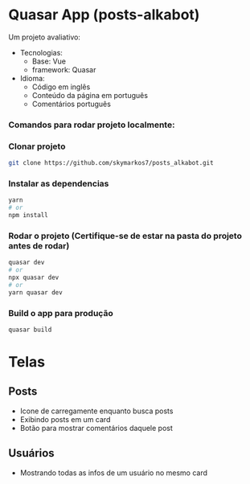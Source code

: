 # Quasar App (posts-alkabot)

Um projeto avaliativo:
 - Tecnologias:
    - Base: Vue
    - framework: Quasar
 - Idioma:
    - Código em inglês
    - Conteúdo da página em português
    - Comentários português

### **Comandos para rodar projeto localmente:**

### Clonar projeto
```bash
git clone https://github.com/skymarkos7/posts_alkabot.git
```

### Instalar as dependencias
```bash
yarn
# or
npm install
```

### Rodar o projeto (Certifique-se de estar na pasta do projeto antes de rodar)
```bash
quasar dev
# or
npx quasar dev
# or
yarn quasar dev
```


### Build o app para produção
```bash
quasar build
```





# Telas
## Posts
 - Icone de carregamente enquanto busca posts
 - Exibindo posts em um card
 - Botão para mostrar comentários daquele post

 ## Usuários
  - Mostrando todas as infos de um usuário no mesmo card
